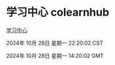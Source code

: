 # 学习中心 colearnhub
[学习中心](http://219.139.197.74:56308/colearnhub/)

2024年 10月 28日 星期一 22:20:02 CST

2024年 10月 28日 星期一 14:20:02 GMT
